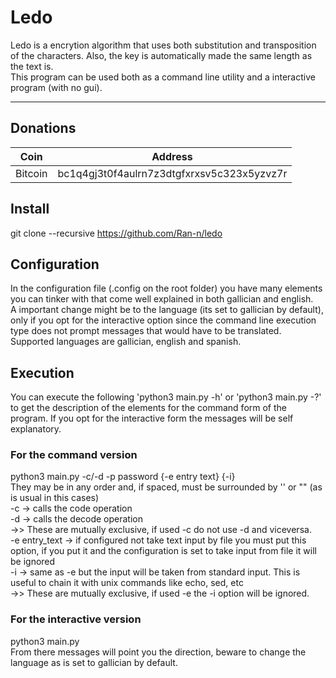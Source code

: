 # Ledo
Ledo is a encrytion algorithm that uses both substitution and transposition of the characters. Also, the key is automatically made the same length as the text is.  
This program can be used both as a command line utility and a interactive program (with no gui).

-------

## Donations

| Coin 			| Address 										|
| ------------ 	| ------------ 									|
| Bitcoin 		| bc1q4gj3t0f4aulrn7z3dtgfxrxsv5c323x5yzvz7r 	|

## Install
git clone --recursive https://github.com/Ran-n/ledo

## Configuration
In the configuration file (.config on the root folder) you have many elements you can tinker with that come well explained in both gallician and english.  
A important change might be to the language (its set to gallician by default), only if you opt for the interactive option since the command line execution type does not prompt messages that would have to be translated. Supported languages are gallician, english and spanish.

## Execution
You can execute the following 'python3 main.py -h' or 'python3 main.py -?' to get the description of the elements for the command form of the program. If you opt for the interactive form the messages will be self explanatory.  
### For the command version
python3 main.py -c/-d -p password {-e entry text} {-i}  
They may be in any order and, if spaced, must be surrounded by '' or "" (as is usual in this cases)  
-c -> calls the code operation  
-d -> calls the decode operation  
->> These are mutually exclusive, if used -c do not use -d and viceversa.  
-e entry_text -> if configured not take text input by file you must put this option, if you put it and the configuration is set to take input from file it will be ignored  
-i -> same as -e but the input will be taken from standard input. This is useful to chain it with unix commands like echo, sed, etc  
->> These are mutually exclusive, if used -e the -i option will be ignored.  

### For the interactive version
python3 main.py  
From there messages will point you the direction, beware to change the language as is set to gallician by default.
